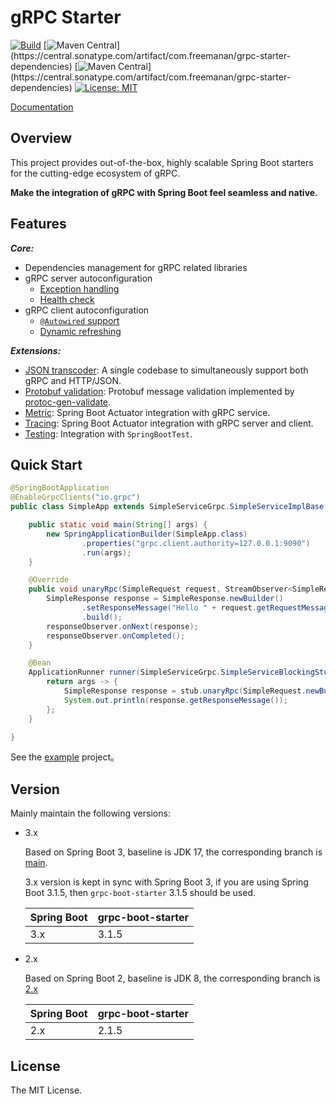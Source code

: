# gRPC Starter

[![Build](https://img.shields.io/github/actions/workflow/status/DanielLiu1123/grpc-starter/build.yml?branch=main)](https://github.com/DanielLiu1123/grpc-starter/actions)
[![Maven Central](https://img.shields.io/maven-central/v/com.freemanan/grpc-starter-dependencies?versionPrefix=3.)](https://central.sonatype.com/artifact/com.freemanan/grpc-starter-dependencies)
[![Maven Central](https://img.shields.io/maven-central/v/com.freemanan/grpc-starter-dependencies?versionPrefix=2.)](https://central.sonatype.com/artifact/com.freemanan/grpc-starter-dependencies)
[![License: MIT](https://img.shields.io/badge/License-MIT-yellow.svg)](https://opensource.org/licenses/MIT)

[Documentation](https://danielliu1123.github.io/grpc-starter)

## Overview

This project provides out-of-the-box, highly scalable Spring Boot starters for the cutting-edge ecosystem of gRPC.

**Make the integration of gRPC with Spring Boot feel seamless and native.**

## Features

***Core:***

- Dependencies management for gRPC related libraries
- gRPC server autoconfiguration
    - [Exception handling](https://danielliu1123.github.io/grpc-starter/#/en-us/server/exception-handling)
    - [Health check](https://danielliu1123.github.io/grpc-starter/#/en-us/server/health-check)
- gRPC client autoconfiguration
    - [`@Autowired` support](https://danielliu1123.github.io/grpc-starter/#/en-us/client/onboarding)
    - [Dynamic refreshing](https://danielliu1123.github.io/grpc-starter/#/en-us/client/dynamic-refresh)

***Extensions:***

- [JSON transcoder](https://danielliu1123.github.io/grpc-starter/#/en-us/extension/json-transcoder): A single codebase to simultaneously support both gRPC and HTTP/JSON.
- [Protobuf validation](https://danielliu1123.github.io/grpc-starter/#/en-us/extension/protobuf-validation): Protobuf message validation implemented by [protoc-gen-validate](https://github.com/bufbuild/protoc-gen-validate).
- [Metric](https://danielliu1123.github.io/grpc-starter/#/en-us/extension/metrics): Spring Boot Actuator integration with gRPC service.
- [Tracing](https://danielliu1123.github.io/grpc-starter/#/en-us/extension/tracing): Spring Boot Actuator integration with gRPC server and client.
- [Testing](https://danielliu1123.github.io/grpc-starter/#/en-us/extension/test): Integration with `SpringBootTest`.

## Quick Start

```java
@SpringBootApplication
@EnableGrpcClients("io.grpc")
public class SimpleApp extends SimpleServiceGrpc.SimpleServiceImplBase {

    public static void main(String[] args) {
        new SpringApplicationBuilder(SimpleApp.class)
                .properties("grpc.client.authority=127.0.0.1:9090")
                .run(args);
    }

    @Override
    public void unaryRpc(SimpleRequest request, StreamObserver<SimpleResponse> responseObserver) {
        SimpleResponse response = SimpleResponse.newBuilder()
                .setResponseMessage("Hello " + request.getRequestMessage())
                .build();
        responseObserver.onNext(response);
        responseObserver.onCompleted();
    }

    @Bean
    ApplicationRunner runner(SimpleServiceGrpc.SimpleServiceBlockingStub stub) {
        return args -> {
            SimpleResponse response = stub.unaryRpc(SimpleRequest.newBuilder().setRequestMessage("World!").build());
            System.out.println(response.getResponseMessage());
        };
    }

}
```

See the [example](examples/quick-start) project。

## Version

Mainly maintain the following versions:

- 3.x

  Based on Spring Boot 3, baseline is JDK 17, the corresponding branch
  is [main](https://github.com/DanielLiu1123/grpc-starter/).

  3.x version is kept in sync with Spring Boot 3,
  if you are using Spring Boot 3.1.5, then `grpc-boot-starter` 3.1.5 should be used.

  | Spring Boot | grpc-boot-starter |
  |-------------|-------------------|
  | 3.x         | 3.1.5             |

- 2.x

  Based on Spring Boot 2, baseline is JDK 8, the corresponding branch
  is [2.x](https://github.com/DanielLiu1123/grpc-starter/tree/2.x)

  | Spring Boot | grpc-boot-starter |
  |-------------|-------------------|
  | 2.x         | 2.1.5             |

## License

The MIT License.
